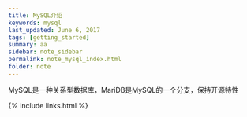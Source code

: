 ```yaml
---
title: MySQL介绍
keywords: mysql 
last_updated: June 6, 2017
tags: [getting_started]
summary: aa 
sidebar: note_sidebar
permalink: note_mysql_index.html
folder: note 
---
```


MySQL是一种关系型数据库，MariDB是MySQL的一个分支，保持开源特性

{% include links.html %}
